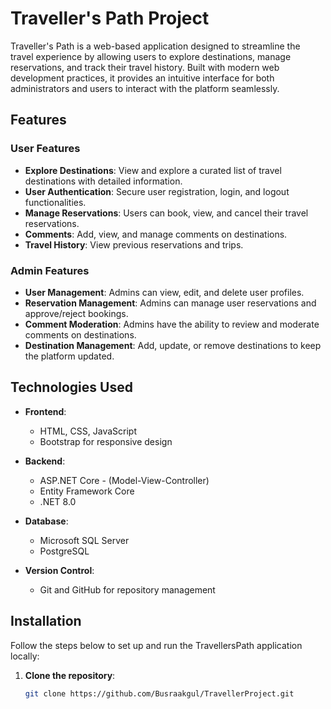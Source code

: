 # Traveller's Path Project

Traveller's Path is a web-based application designed to streamline the travel experience by allowing users to explore destinations, manage reservations, and track their travel history. Built with modern web development practices, it provides an intuitive interface for both administrators and users to interact with the platform seamlessly.

## Features

### User Features
- **Explore Destinations**: View and explore a curated list of travel destinations with detailed information.
- **User Authentication**: Secure user registration, login, and logout functionalities.
- **Manage Reservations**: Users can book, view, and cancel their travel reservations.
- **Comments**: Add, view, and manage comments on destinations.
- **Travel History**: View previous reservations and trips.

### Admin Features
- **User Management**: Admins can view, edit, and delete user profiles.
- **Reservation Management**: Admins can manage user reservations and approve/reject bookings.
- **Comment Moderation**: Admins have the ability to review and moderate comments on destinations.
- **Destination Management**: Add, update, or remove destinations to keep the platform updated.

## Technologies Used

- **Frontend**: 
  - HTML, CSS, JavaScript
  - Bootstrap for responsive design

- **Backend**: 
  - ASP.NET Core - (Model-View-Controller)
  - Entity Framework Core
  - .NET 8.0

- **Database**:
  - Microsoft SQL Server
  - PostgreSQL

- **Version Control**:
  - Git and GitHub for repository management

## Installation

Follow the steps below to set up and run the TravellersPath application locally:

1. **Clone the repository**:
   ```bash
   git clone https://github.com/Busraakgul/TravellerProject.git
